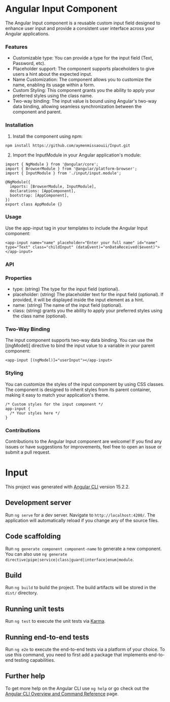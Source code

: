 # Angular Input Component
The Angular Input component is a reusable custom input field designed to enhance user input and provide a consistent user interface across your Angular applications.

### Features
* Customizable type: You can provide a type for the input field (Text, Password, etc).
* Placeholder support: The component supports placeholders to give users a hint about the expected input.
* Name Customization: The component allows you to customize the name, enabling its usage within a form.
* Custom Styling: This component grants you the ability to apply your preferred styles using the class name.
* Two-way binding: The input value is bound using Angular's two-way data binding, allowing seamless synchronization between the component and parent.

### Installation
1. Install the component using npm:
```
npm install https://github.com/aymenmissaouii/Input.git
```

2. Import the InputModule in your Angular application's module:
```
import { NgModule } from '@angular/core';
import { BrowserModule } from '@angular/platform-browser';
import { InputModule } from './input/input.module';

@NgModule({
  imports: [BrowserModule, InputModule],
  declarations: [AppComponent],
  bootstrap: [AppComponent],
})
export class AppModule {}
```

### Usage
Use the app-input tag in your templates to include the Angular Input component:
```
<app-input name="name" placeholder="Enter your full name" id="name" type="Text" class="childInput" (dataEvent)="onDataReceived($event)"></app-input>
```


### API
### Properties
* type: (string) The type for the input field (optional).
* placeholder: (string) The placeholder text for the input field (optional). If provided, it will be displayed inside the input element as a hint.
* name: (string) The name of the input field (optional).
* class: (string) grants you the ability to apply your preferred styles using the class name (optional).

### Two-Way Binding
The input component supports two-way data binding. You can use the [(ngModel)] directive to bind the input value to a variable in your parent component:

```
<app-input [(ngModel)]="userInput"></app-input>
```

### Styling
You can customize the styles of the input component by using CSS classes. The component is designed to inherit styles from its parent container, making it easy to match your application's theme.

```
/* Custom styles for the input component */
app-input {
  /* Your styles here */
}

```

### Contributions
Contributions to the Angular Input component are welcome! If you find any issues or have suggestions for improvements, feel free to open an issue or submit a pull request.




# Input

This project was generated with [Angular CLI](https://github.com/angular/angular-cli) version 15.2.2.

## Development server

Run `ng serve` for a dev server. Navigate to `http://localhost:4200/`. The application will automatically reload if you change any of the source files.

## Code scaffolding

Run `ng generate component component-name` to generate a new component. You can also use `ng generate directive|pipe|service|class|guard|interface|enum|module`.

## Build

Run `ng build` to build the project. The build artifacts will be stored in the `dist/` directory.

## Running unit tests

Run `ng test` to execute the unit tests via [Karma](https://karma-runner.github.io).

## Running end-to-end tests

Run `ng e2e` to execute the end-to-end tests via a platform of your choice. To use this command, you need to first add a package that implements end-to-end testing capabilities.

## Further help

To get more help on the Angular CLI use `ng help` or go check out the [Angular CLI Overview and Command Reference](https://angular.io/cli) page.
